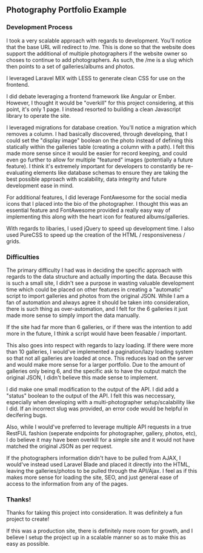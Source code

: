 ## Photography Portfolio Example

### Development Process

I took a very scalable approach with regards to development. You'll notice that the base URL will redirect to /me. This is done so that the website does support the additional of multiple photographers if the website owner so choses to continue to add photographers. As such, the /me is a slug which then points to a set of galleries/albums and photos.

I leveraged Laravel MIX with LESS to generate clean CSS for use on the frontend.

I did debate leveraging a frontend framework like Angular or Ember. However, I thought it would be "overkill" for this project considering, at this point, it's only 1 page. I instead resorted to building a clean Javascript library to operate the site.

I leveraged migrations for database creation. You'll notice a migration which removes a column. I had basically discovered, through developing, that I could set the "display image" boolean on the photo instead of defining this statically within the galleries table (creating a column with a path). I felt this made more sense since it would be easier for record keeping, and could even go further to allow for multiple "featured" images (potentially a future feature).
I think it's extremely important for developers to constantly be re-evaluating elements like database schemas to ensure they are taking the best possible approach with scalability, data integrity and future development ease in mind. 

For additional features, I did leverage FontAwesome for the social media icons that I placed into the bio of the photographer. I thought this was an essential feature and FontAwesome provided a really easy way of implementing this along with the heart icon for featured albums/galleries.

With regards to libaries, I used jQuery to speed up development time. I also used PureCSS to speed up the creation of the HTML / responsiveness / grids.

### Difficulties

The primary difficulty I had was in deciding the specific approach with regards to the data structure and actually importing the data. Because this is such a small site, I didn't see a purpose in wasting valuable development time which could be placed on other features in creating a "automatic" script to import galleries and photos from the original JSON.
While I am a fan of automation and always agree it should be taken into consideration, there is such thing as over-automation, and I felt for the 6 galleries it just made more sense to simply import the data manually. 

If the site had far more than 6 galleries, or if there was the intention to add more in the future, I think a script would have been feasable / important.

This also goes into respect with regards to lazy loading. If there were more than 10 galleries, I would've implemented a pagination/lazy loading system so that not all galleries are loaded at once. This reduces load on the server and would make more sense for a larger portfolio.
Due to the amount of galleries only being 6, and the specific ask to have the output match the original JSON, I didn't believe this made sense to implement.

I did make one small modification to the output of the API. I did add a "status" boolean to the output of the API. I felt this was neccessary, especially when developing with a multi-photographer setup/scalability like I did. If an incorrect slug was provided, an error code would be helpful in decifering bugs.

Also, while I would've preferred to leverage multiple API requests in a true RestFUL fashion (seperate endpoints for photographer, gallery, photos, etc), I do believe it may have been overkill for a simple site and it would not have matched the original JSON as per request.

If the photographers information didn't have to be pulled from AJAX, I would've instead used Laravel Blade and placed it directly into the HTML, leaving the galleries/photos to be pulled through the API/Ajax. I feel as if this makes more sense for loading the site, SEO, and just general ease of access to the information from any of the pages.

### Thanks!

Thanks for taking this project into consideration. It was definitely a fun project to create!

If this was a production site, there is definitely more room for growth, and I believe I setup the project up in a scalable manner so as to make this as easy as possible.